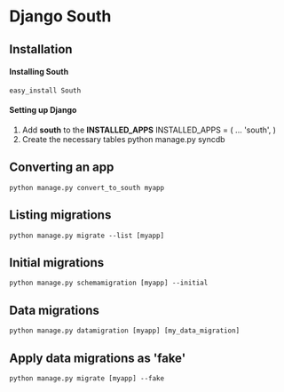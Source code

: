 Django South
============


## Installation

#### Installing South
`easy_install South`

#### Setting up Django
1.  Add **south** to the **INSTALLED_APPS**
        INSTALLED_APPS = (
            ...
            'south',
        )
2.  Create the necessary tables
        python manage.py syncdb

## Converting an app
`python manage.py convert_to_south myapp`

## Listing migrations
`python manage.py migrate --list [myapp]`

## Initial migrations
`python manage.py schemamigration [myapp] --initial`

## Data migrations
`python manage.py datamigration [myapp] [my_data_migration]`

## Apply data migrations as 'fake'
`python manage.py migrate [myapp] --fake`